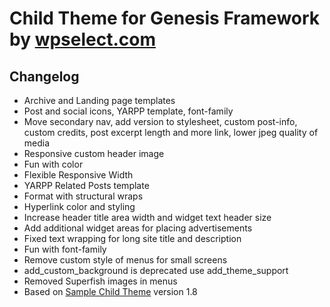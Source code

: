 Child Theme for Genesis Framework by [wpselect.com](http://wpselect.com/ "wpselect.com")
========================================================================================

Changelog
---------

* Archive and Landing page templates
* Post and social icons, YARPP template, font-family
* Move secondary nav, add version to stylesheet, custom post-info, custom credits, post excerpt length and more link, lower jpeg quality of media
* Responsive custom header image
* Fun with color
* Flexible Responsive Width
* YARPP Related Posts template
* Format with structural wraps
* Hyperlink color and styling
* Increase header title area width and widget text header size
* Add additional widget areas for placing advertisements
* Fixed text wrapping for long site title and description
* Fun with font-family
* Remove custom style of menus for small screens
* add_custom_background is deprecated use add_theme_support
* Removed Superfish images in menus
* Based on [Sample Child Theme](http://www.studiopress.com/free-themes/sample "Sample Child Theme") version 1.8
